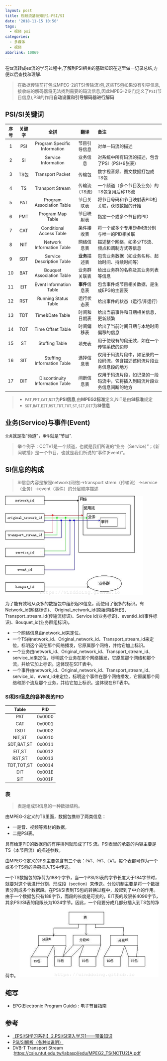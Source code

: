 ```yaml
---
layout: post
title: 视频流基础知识1-PSI/SI
date: '2018-11-15 10:50'
tags:
  - 视频 psi
categories:
  - 多媒体
  - 视频
abbrlink: 10069
---
```


在ts流转成es流的学习过程中,了解到PSI相关的基础知识在这里做一记录总结,方便以后查找和理解.

>在数据传输前打包成MPEG-2的TS(传输流)包,这些TS包如果没有引导信息,接收端的解码器将无法找到需要的码流信息,因此MPEG-2专门定义了`PSI`(节目信息),PSI的作用**自动设置和引导解码器进行解码**

<!--more-->

## PSI/SI关键词

| 序号 | 关键字 |              全拼               |      翻译      | 备注                                                                     |
|:----:|:------:|:-------------------------------:|:--------------:|:-------------------------------------------------------------------------|
|  1   |  PSI   |  Program Specific Information   |  节目引导信息  | 对单一码流的描述                                                         |
|  2   |   SI   |       Service Information       |    业务信息    | 对系统中所有码流的描述，包含了PSI（PSI+9张表）                           |
|  3   |  TS包  |        Transport Packet         |     传输包     | 数字视音频、图文数据打包成TS包                                           |
|  4   |   TS   |        Transport Stream         | 传输流（TS流） | 一个频道（多个节目及业务）的TS包复用后称TS流                             |
|  5   |  PAT   |    Program Association Table    |   节目关联表   | 将节目号码和节目映射表PID相关联，获取数据的开始                          |
|  6   |  PMT   |        Program Map Table        |   节目映射表   | 指定一个或多个节目的PID                                                  |
|  7   |  CAT   |    Conditional Access Table     |   条件接收表   | 将一个或多个专用EMM流分别与唯一的PID相关联                               |
|  8   |  NIT   |    Network Information Table    |   网络信息表   | 描述整个网络，如多少TS流、频点和调制方式等信息                           |
|  9   |  SDT   |    Service Description Table    |   **业务**描述表   | 包含业务数据（如业务名称、起始时间、持续时间等）                         |
|  10  |  BAT   |    Bouquet Association Table    |  业务群关联表  | 给出业务群的名称及其业务列表等信息                                       |
|  11  |  EIT   |     Event Information Table     |   **事件**信息表   | 包含事件或节目相关数据，是生成EPG的主要表                                |
|  12  |  RST   |      Running Status Table       |   运行状态表   | 给出事件的状态（运行/非运行）                                            |
|  13  |  TDT   |         Time&Date Table         |  时间和日期表  | 给出当前事件和日期相关信息，更新频繁                                     |
|  14  |  TOT   |        Time Offset Table        |   时间偏移表   | 给出了当前时间日期与本地时间偏移的信息                                   |
|  15  |   ST   |         Stuffing Table          |     填充表     | 用于使现有的段无效，如在一个传输系统的边界                               |
|  16  |  SIT   |   Stuffing Information Table    |   选择信息表   | 仅用于码流片段中，如记录的一段码流，包含描述该码流片段业务信息段的地方   |
|  17  |  DIT   | Discontinuity Information Table |   间断信息表   | 仅用于码流片段，如记录的一段码流中，它将插入到码流片段业务信息间断的地方 |

> * `PAT`,`PMT`,`CAT`,`NIT`为**PSI信息**,由**MPEG2标准**定义,NIT是由**SI标准**规定
> * `SDT`,`BAT`,`EIT`,`RST`,`TDT`,`TOT`,`ST`,`SIT`,`DIT`为**SI信息**


## 业务(Service)与事件(Event)

`业务`就是指“频道”，`事件`就是“节目”.
>举个例子：CCTV1是一个频道，也就是我们所说的“业务（Service）”；《新闻联播》是一个节目，也就是我们所说的“事件(Event)”。


## SI信息的构成

>SI信息内容是按照network(网络)→transport strem（传输流）→service（业务）→event（事件）的分层顺序描述

![video_ts_SI](/images/2018/11/video_ts_si.png)

为了能有效地从众多的数据包中组织起SI信息，而使用了很多的标识。有Network_id(网络标识)、 Original_network_id(原始网络标识)、Transport_stream_id(传输流标识)、Service id(业务标识)、eventid_id(事件标识)、Bouquet_id(业务群组标识)。

* 一个网络信息由network_id来定位。
* 一个TS由network_id、Original_network_id、Transport_stream_id来定位，标明这个流在那个网络播发，它原属那个网络，并给它加上标识。
* 一个业务由network_id、Original_network_id、Transport_stream_id、service_id来定位，标明这个业务在那个网络播发，它原属那个网络和那个流，并给它加上标识。这体现在SDT表中。
* 一个事件由network_id、Original_network_id、Transport_stream_id、service_id、event_id来定位，标明这个事件在那个网络播发，它原属那个网络和那个流及那个业务，并给它加上标识。这体现在EIT表中。

### SI和SI信息的各种表的PID

|   Table    |  PID   |
|:----------:|:------:|
|    PAT     | 0x0000 |
|    CAT     | 0x0001 |
|    TSDT    | 0x0002 |
|   NIT,ST   | 0x0010 |
| SDT,BAT,ST | 0x0011 |
|   EIT,ST   | 0x0012 |
|   RST,ST   | 0x0013 |
| TDT,TOT,ST | 0x0014 |
|    DIT     | 0x001E |
|    SIT     | 0x001F |

### 表

>表是组成SI信息的一种数据结构。

由MPEG-2定义的TS里面，数据包携带了两类信息：
* 一是音、视频等素材的数据，
* 二是PSI表。

具有给定PID的数据包的有序排列就形成了TS 流。PSI表里的承载的内容主要是TS（本节目流）的描述参数。

由MPEG-2定义的PSI主要包含有三个表：`PAT`、`PMT`、`CAT`。每个表都可作为一个或多个TS包的净荷插入TS中传送。

一个TS数据包的净荷为188个字节，当一个PSI/SI表的字节长度大于184字节时，就要对这个表进行分割，形成段（section）来传送。分段机制主要是将一个数据表分割成多个数据段。在PSI/SI表到TS包的转换过程中，段起到了中介的作用。由于一个数据包只有188字节，而段的长度是可变的，EIT表的段限长4096字节，其余PSI/SI表的段限长为1024字节。因此，一个段要分成几部分插入到TS包的净荷中。
![video_ts_table](/images/2018/11/video_ts_table.png)

## 缩写

* EPG(Electronic Program Guide) : 电子节目指南

## 参考

* [【PSI/SI学习系列】2.PSI/SI深入学习1——预备知识](https://blog.csdn.net/kkdestiny/article/details/12993971)
* [PSI/SI解析（各种id说明）](http://blog.sina.com.cn/s/blog_a57c156801014p57.html)
* DVB-T Transport Stream :https://csie.ntut.edu.tw/labaspl/edu/MPEG2_TS(NCTU2)A.pdf
